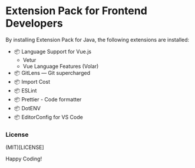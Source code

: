 # Extension Pack for Frontend Developers

By installing Extension Pack for Java, the following extensions are installed:

* 📦 Language Support for Vue.js
    - Vetur
    - Vue Language Features (Volar)
* 📦 GitLens — Git supercharged
* 📦 Import Cost
* 📦 ESLint
* 📦 Prettier - Code formatter
* 📦 DotENV
* 📦 EditorConfig for VS Code

### License
(MIT)[LICENSE]

Happy Coding!
